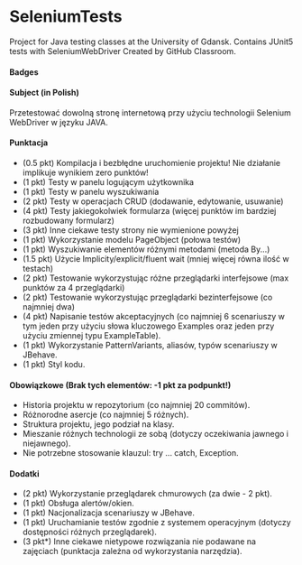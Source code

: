 # SeleniumTests

Project for Java testing classes at the University of Gdansk.
Contains JUnit5 tests with SeleniumWebDriver
Created by GitHub Classroom.

#### Badges



#### Subject (in Polish)

Przetestować dowolną stronę internetową przy użyciu technologii Selenium WebDriver w języku JAVA.

#### Punktacja

  * (0.5 pkt) Kompilacja i bezbłędne uruchomienie projektu! Nie działanie implikuje wynikiem zero punktów!
  * (1 pkt) Testy w panelu logującym użytkownika
  * (1 pkt) Testy w panelu wyszukiwania
  * (2 pkt) Testy w operacjach CRUD (dodawanie, edytowanie, usuwanie)
  * (4 pkt) Testy jakiegokolwiek formularza (więcej punktów im bardziej rozbudowany formularz)
  * (3 pkt) Inne ciekawe testy strony nie wymienione powyżej
  * (1 pkt) Wykorzystanie modelu PageObject (połowa testów)
  * (1 pkt) Wyszukiwanie elementów różnymi metodami (metoda By...)
  * (1.5 pkt) Użycie Implicity/explicit/fluent wait (mniej więcej równa ilość w testach)
  * (2 pkt) Testowanie wykorzystując różne przeglądarki interfejsowe (max punktów za 4 przeglądarki)
  * (2 pkt) Testowanie wykorzystując przeglądarki bezinterfejsowe (co najmniej dwa)
  * (4 pkt) Napisanie testów akceptacyjnych (co najmniej 6 scenariuszy w tym jeden przy użyciu słowa kluczowego Examples oraz jeden przy użyciu zmiennej typu ExampleTable).
  * (1 pkt) Wykorzystanie PatternVariants, aliasów, typów scenariuszy w JBehave.
  * (1 pkt) Styl kodu.

#### Obowiązkowe (Brak tych elementów: -1 pkt za podpunkt!)

  * Historia projektu w repozytorium (co najmniej 20 commitów).
  * Różnorodne asercje (co najmniej 5 różnych).
  * Struktura projektu, jego podział na klasy.
  * Mieszanie różnych technologii ze sobą (dotyczy oczekiwania jawnego i niejawnego).
  * Nie potrzebne stosowanie klauzul: try ... catch, Exception.

#### Dodatki

  * (2 pkt) Wykorzystanie przeglądarek chmurowych (za dwie - 2 pkt).
  * (1 pkt) Obsługa alertów/okien.
  * (1 pkt) Nacjonalizacja scenariuszy w JBehave.
  * (1 pkt) Uruchamianie testów zgodnie z systemem operacyjnym (dotyczy dostępności różnych przeglądarek).
  * (3 pkt*) Inne ciekawe nietypowe rozwiązania nie podawane na zajęciach (punktacja zależna od wykorzystania narzędzia).
